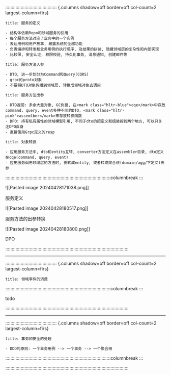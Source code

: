 :::::::::::::::::::::::::::::::::::::::: {.columns shadow=off border=off col-count=2 largest-column=firs}

~~~ad-primary
title: 服务的定义

- 结构体依赖Repo和领域服务的引用
- 每个服务方法对应了业务中的一个实例
- 表达用例和用户故事, 暴露系统的全部功能
- 负责编排和转发和业务用例的执行顺序, 及结果的拼装, 隐藏领域层的复杂性和内部实现
- 比较薄, 安全认证, 权限校验, 持久化事务, 消息通知, 创建邮件等
~~~

~~~ad-success
title: 服务方法入参

- DTO, 进一步划分为Command和Query(CQRS)
- grpc的proto对象
- 不要将DTO对象传播到领域层, 转换成领域对象去调用
~~~

~~~ad-note
title: 服务方法出参

- DTO返回: 多余大量对象, GC负担, 在<mark class="hltr-blue">cqe</mark>中存放command, query, event多种不同的DTO, <mark class="hltr-pink">assemlber</mark>来存放转换函数
- DPO: 持有私有属性的领域模型引用, 不同于dto的把定义和组装拆到两个地方, 可以只关注DPO自身
- 直接使用Grpc定义的resp
~~~

~~~ad-bug
title: 对象转换

- 应用服务方法中, dto和entity互转, converter方法定义在assembler目录, dto定义在cqe(command, query, event)
- 应用服务调用领域层的方法时, 要转成entity, 或者转成聚合根(domain/agg/下定义)传参
~~~

::::::::::::::::::::::::::::::::::::::::::::::::::::::::::::::::::::::::::::::::::columnbreak
:::

![[Pasted image 20240428171038.png]]

服务定义

![[Pasted image 20240428180517.png]]

服务方法的出参转换

![[Pasted image 20240428180800.png]]

DPO

::::::::::::::::::::::::::::::::::::::::::::::::::::::::::::::::::::::::::::::::::::::::::::::::

---
:::::::::::::::::::::::::::::::::::::::: {.columns shadow=off border=off col-count=2 largest-column=firs}

~~~ad-primary
title: 领域事件的消费

~~~

::::::::::::::::::::::::::::::::::::::::::::::::::::::::::::::::::::::::::::::::::columnbreak
:::

todo

::::::::::::::::::::::::::::::::::::::::::::::::::::::::::::::::::::::::::::::::::::::::::::::::

---
:::::::::::::::::::::::::::::::::::::::: {.columns shadow=off border=off col-count=2 largest-column=firs}

~~~ad-primary
title: 事务和安全的处理

- DDD的原则: 一个业务用例 --> 一个事务 --> 一个聚合根
~~~

::::::::::::::::::::::::::::::::::::::::::::::::::::::::::::::::::::::::::::::::::columnbreak
:::



::::::::::::::::::::::::::::::::::::::::::::::::::::::::::::::::::::::::::::::::::::::::::::::::
